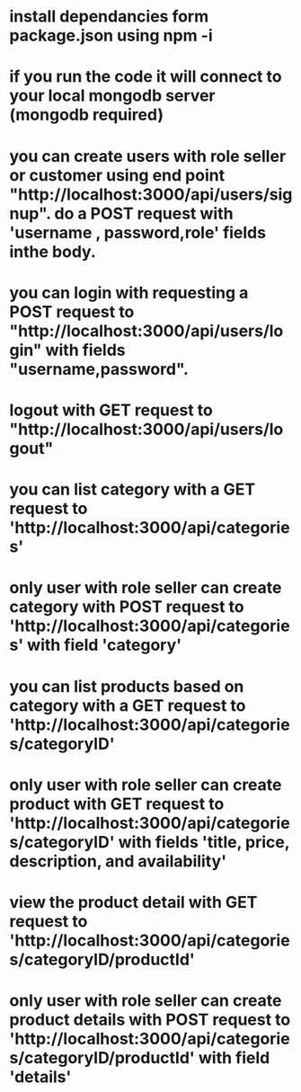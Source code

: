 # install dependancies form package.json using npm -i
# if you run the code it will connect to your local mongodb server (mongodb required)
# you can create users with role seller or customer using end point "http://localhost:3000/api/users/signup". do a POST request with 'username , password,role' fields inthe body.
# you can login with requesting a POST request to "http://localhost:3000/api/users/login" with fields "username,password".
# logout with GET request to "http://localhost:3000/api/users/logout"

# you can list category with a GET request to 'http://localhost:3000/api/categories'
# only user with role seller can create category with POST request to 'http://localhost:3000/api/categories' with  field 'category'
# you can list products based on category with a GET request to 'http://localhost:3000/api/categories/categoryID'
# only user with role seller can create product with GET request to 'http://localhost:3000/api/categories/categoryID' with fields 'title, price, description, and availability'
# view the product detail with GET request to 'http://localhost:3000/api/categories/categoryID/productId'
# only user with role seller can create product details with POST request to 'http://localhost:3000/api/categories/categoryID/productId' with field 'details'
